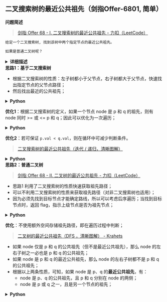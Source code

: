 ## 二叉搜索树的最近公共祖先（剑指Offer-6801, 简单）
<!--{
    "tags": ["二叉搜索树", "经典"],
    "来源": "剑指Offer",
    "编号": "6801",
    "难度": "简单",
    "标题": "二叉搜索树的最近公共祖先"
}-->

<summary><b>问题简述</b></summary>

> [剑指 Offer 68 - I. 二叉搜索树的最近公共祖先 - 力扣（LeetCode）](https://leetcode-cn.com/problems/er-cha-sou-suo-shu-de-zui-jin-gong-gong-zu-xian-lcof/)

```txt
给定一个二叉搜索树, 找到该树中两个指定节点的最近公共祖先。

如果是普通二叉树呢？
```

<details><summary><b>详细描述</b></summary>

```txt
给定一个二叉搜索树, 找到该树中两个指定节点的最近公共祖先。

百度百科中最近公共祖先的定义为：“对于有根树 T 的两个结点 p、q，最近公共祖先表示为一个结点 x，满足 x 是 p、q 的祖先且 x 的深度尽可能大（一个节点也可以是它自己的祖先）。”

例如，给定如下二叉搜索树

            6
          /   \
         2     8
        / \   / \
       0   4 7   9
          / \
         3   5

示例 1:
    输入: root = [6,2,8,0,4,7,9,null,null,3,5], p = 2, q = 8
    输出: 6 
    解释: 节点 2 和节点 8 的最近公共祖先是 6。
示例 2:
    输入: root = [6,2,8,0,4,7,9,null,null,3,5], p = 2, q = 4
    输出: 2
    解释: 节点 2 和节点 4 的最近公共祖先是 2, 因为根据定义最近公共祖先节点可以为节点本身。

说明:
    所有节点的值都是唯一的。
    p、q 为不同节点且均存在于给定的二叉搜索树中。

来源：力扣（LeetCode）
链接：https://leetcode-cn.com/problems/er-cha-sou-suo-shu-de-zui-jin-gong-gong-zu-xian-lcof
著作权归领扣网络所有。商业转载请联系官方授权，非商业转载请注明出处。
```

</details>

<!-- <div align="center"><img src="../../../_assets/xxx.png" height="300" /></div> -->

<summary><b>思路1：基于二叉搜索树</b></summary>

- 根据二叉搜索树的性质：左子树都小于父节点，右子树都大于父节点，快速找出指定节点的父节点路径；
- 然后找出最近的公共祖先；

<details><summary><b>Python</b></summary>

```python
# Definition for a binary tree node.
# class TreeNode:
#     def __init__(self, x):
#         self.val = x
#         self.left = None
#         self.right = None

class Solution:
    def lowestCommonAncestor(self, root: 'TreeNode', p: 'TreeNode', q: 'TreeNode') -> 'TreeNode':

        def foo(node, p):
            ret = []
            while p and p.val != node.val:
                ret.append(p)
                if p.val > node.val:
                    p = p.left
                else:
                    p = p.right
            ret.append(p)
            return ret
        
        P = foo(p, root)
        Q = foo(q, root)

        ret = None
        for l, r in zip(P, Q):
            if l.val == r.val:
                ret = l
            else:
                break
        
        return ret
```

</details>


**优化1**：根据二叉搜索树的定义，如果一个节点 node 是 p 和 q 的祖先，则有 node 同时 >= 或 <= p 和 q；因此可以优化为一次遍历；

<details><summary><b>Python</b></summary>

```python
# Definition for a binary tree node.
# class TreeNode:
#     def __init__(self, x):
#         self.val = x
#         self.left = None
#         self.right = None

class Solution:
    def lowestCommonAncestor(self, root: 'TreeNode', p: 'TreeNode', q: 'TreeNode') -> 'TreeNode':

        node = root
        while node:
            if node.val > p.val and node.val > q.val:
                node = node.left
            elif node.val < p.val and node.val < q.val:
                node = node.right
            else:
                break
        
        return node
```

</details>

**优化2**：若可保证 `p.val < q.val`，则在循环中可减少判断条件。
> [二叉搜索树的最近公共祖先（迭代 / 递归，清晰图解）](https://leetcode-cn.com/problems/er-cha-sou-suo-shu-de-zui-jin-gong-gong-zu-xian-lcof/solution/mian-shi-ti-68-i-er-cha-sou-suo-shu-de-zui-jin-g-7/)

<details><summary><b>Python</b></summary>

```python
# Definition for a binary tree node.
# class TreeNode:
#     def __init__(self, x):
#         self.val = x
#         self.left = None
#         self.right = None

class Solution:
    def lowestCommonAncestor(self, root: 'TreeNode', p: 'TreeNode', q: 'TreeNode') -> 'TreeNode':
        if q.val > p.val: 
            p, q = q, p

        node = root
        while node:
            if node.val > p.val:
                node = node.left
            elif node.val < q.val:
                node = node.right
            else:
                break
        
        return node
```

</details>


<summary><b>思路2：普通二叉树</b></summary>

> [剑指 Offer 68 - II. 二叉树的最近公共祖先 - 力扣（LeetCode）](https://leetcode-cn.com/problems/er-cha-shu-de-zui-jin-gong-gong-zu-xian-lcof/)

- 思路1 利用了二叉搜索树的性质快速获取祖先路径；
- 可以不利用二叉搜索树的性质来获取祖先路径（对非二叉搜索树也适用）；
- 因为必须先找到目标节点才能确定路线，所以可以考虑后序遍历；当找到目标节点时，返回 flag，指示上级节点是否为祖先节点；

<details><summary><b>Python</b></summary>

```python
# Definition for a binary tree node.
# class TreeNode:
#     def __init__(self, x):
#         self.val = x
#         self.left = None
#         self.right = None

class Solution:
    def lowestCommonAncestor(self, root: TreeNode, p: TreeNode, q: TreeNode) -> TreeNode:

        # 后序遍历搜索历史祖先，因为是后序遍历，所以 trace 是倒序的
        def dfs(node, target, trace):
            if node is None:
                return False
            if node.val == target.val:
                trace.append(node)  # 根据定义，自己也是自己的祖先节点
                return True
            
            if dfs(node.left, target, trace) or dfs(node.right, target, trace):
                trace.append(node)
                return True
            else:
                return False
        
        # 分别找出 p 和 q 的祖先路径
        trace_p = []
        dfs(root, p, trace_p)
        # print(trace_p)
        trace_q = []
        dfs(root, q, trace_q)
        # print(trace_q)

        # 遍历找出最后一个相同的祖先
        ret = None
        for l, r in zip(trace_p[::-1], trace_q[::-1]):
            if l.val == r.val:
                ret = l
            else:
                break
        
        return ret
```

</details>


**优化**：不使用额外空间存储祖先路径，即在遍历过程中判断；
> [二叉树的最近公共祖先（DFS ，清晰图解） - Krahets](https://leetcode-cn.com/problems/er-cha-shu-de-zui-jin-gong-gong-zu-xian-lcof/solution/mian-shi-ti-68-ii-er-cha-shu-de-zui-jin-gong-gon-7/)

- 如果 node 仅是 p 和 q 的公共祖先（但不是最近公共祖先），那么 node 的左右子树之一必也是 p 和 q 的公共祖先；
- 如果 node 是 p 和 q 的最近公共祖先，那么 node 的左右子树都不是 p 和 q 的公共祖先；
- 根据以上两条性质，可知，如果 node 是 p、q 的**最近公共祖先**，有：
    - node 是 p、q 的公共祖先，且 p 和 q 分别在 node 的两侧；
    - node 是 p 或 q 之一，且是另一个节点的祖先；


<details><summary><b>Python</b></summary>

```python
# Definition for a binary tree node.
# class TreeNode:
#     def __init__(self, x):
#         self.val = x
#         self.left = None
#         self.right = None

class Solution:
    def lowestCommonAncestor(self, root: TreeNode, p: TreeNode, q: TreeNode) -> TreeNode:
        
        def dfs(node):
            # 下面两个判断条件可以写在一起，为了使逻辑更清晰，故分开写
            if node is None:  # 说明当前路径上没有 p 或 q
                return None
            if node == p or node == q:  # 说明当前路径上存在 p 或 q
                return node
            
            l = dfs(node.left)
            r = dfs(node.right)

            # 返回的非 None 节点都是 p 和 q 的公共祖先
            if l is None and r is not None:  # r 是 p 和 q 之一，且是另一个节点的祖先
                return r
            elif r is None and l is not None:  # l 是 p 和 q 之一，且是另一个节点的祖先
                return l
            elif l and r:  # p 和 q 分别在 node 的两侧
                return node
            else:
                return None

        return dfs(root)

```

</details>

